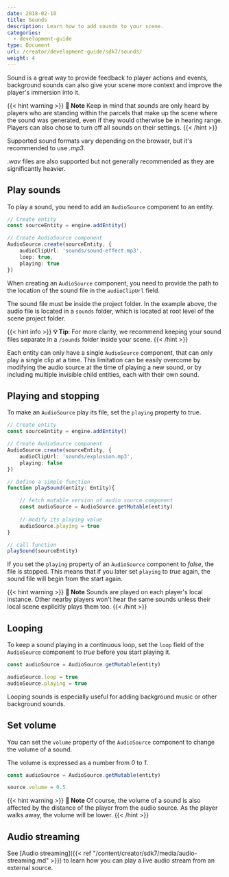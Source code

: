 ```yaml
---
date: 2018-02-10
title: Sounds
description: Learn how to add sounds to your scene.
categories:
  - development-guide
type: Document
url: /creator/development-guide/sdk7/sounds/
weight: 4
---
```


Sound is a great way to provide feedback to player actions and events, background sounds can also give your scene more context and improve the player's immersion into it.

{{< hint warning >}}
**📔 Note**   Keep in mind that sounds are only heard by players who are standing within the parcels that make up the scene where the sound was generated, even if they would otherwise be in hearing range. Players can also chose to turn off all sounds on their settings.
{{< /hint >}}

Supported sound formats vary depending on the browser, but it's recommended to use _.mp3_.

_.wav_ files are also supported but not generally recommended as they are significantly heavier.

## Play sounds

To play a sound, you need to add an `AudioSource` component to an entity.

```ts
// Create entity
const sourceEntity = engine.addEntity()

// Create AudioSource component
AudioSource.create(sourceEntity, {
	audioClipUrl: 'sounds/sound-effect.mp3',
	loop: true,
	playing: true
})

```


When creating an `AudioSource` component, you need to provide the path to the location of the sound file in the `audioClipUrl` field.

The sound file must be inside the project folder. In the example above, the audio file is located in a `sounds` folder, which is located at root level of the scene project folder.

{{< hint info >}}
**💡 Tip**:  For more clarity, we recommend keeping your sound files separate in a `/sounds` folder inside your scene.
{{< /hint >}}

Each entity can only have a single `AudioSource` component, that can only play a single clip at a time. This limitation can be easily overcome by modifying the audio source at the time of playing a new sound, or by including multiple invisible child entities, each with their own sound.

## Playing and stopping

To make an `AudioSource` play its file, set the `playing` property to true.


```ts
// Create entity
const sourceEntity = engine.addEntity()

// Create AudioSource component
AudioSource.create(sourceEntity, {
    audioClipUrl: 'sounds/explosion.mp3',
    playing: false
})

// Define a simple function
function playSound(entity: Entity){

    // fetch mutable version of audio source component
    const audioSource = AudioSource.getMutable(entity)
    
    // modify its playing value
    audioSource.playing = true
}

// call function
playSound(sourceEntity)
```

If you set the `playing` property of an `AudioSource` component to _false_, the file is stopped. This means that if you later set `playing` to _true_ again, the sound file will begin from the start again.

{{< hint warning >}}
**📔 Note**   Sounds are played on each player's local instance. Other nearby players won't hear the same sounds unless their local scene explicitly plays them too.
{{< /hint >}}

## Looping

To keep a sound playing in a continuous loop, set the `loop` field of the `AudioSource` component to _true_ before you start playing it.

```ts
const audioSource = AudioSource.getMutable(entity)

audioSource.loop = true
audioSource.playing = true
```

Looping sounds is especially useful for adding background music or other background sounds.

## Set volume

You can set the `volume` property of the `AudioSource` component to change the volume of a sound.

The volume is expressed as a number from _0_ to _1_.

```ts
const audioSource = AudioSource.getMutable(entity)

source.volume = 0.5
```

{{< hint warning >}}
**📔 Note**   Of course, the volume of a sound is also affected by the distance of the player from the audio source. As the player walks away, the volume will be lower.
{{< /hint >}}


## Audio streaming

See [Audio streaming]({{< ref "/content/creator/sdk7/media/audio-streaming.md" >}}) to learn how you can play a live audio stream from an external source.